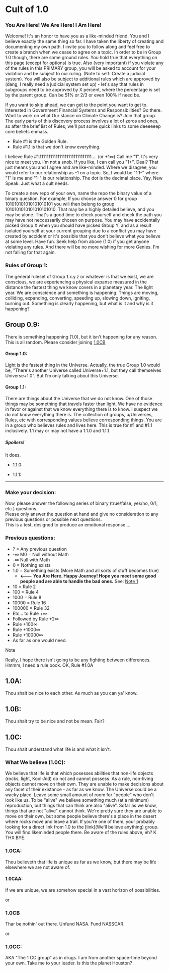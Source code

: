 # Cult of 1.0
### You Are Here! We Are Here! I Am Here!

Welcome! It's an honor to have you as a like-minded friend. You and I believe exactly the same thing so far. I have taken the liberty of creating and documenting my own path. I invite you to follow along and feel free to create a branch when we cease to agree on a topic. In order to be in Group 1.0 though, there are some ground rules. You hold true that everything on this page (except for options) is true. Also (very important) if you violate any of the rules in this PRIMARY group, you will be asked to account for your violation and be subject to our ruling.  (Note to self: Create a judicial system). You will also be subject to additional rules which are approved by (dang, I really need a judicial system set up) - let's say that rules in subgroups need to be approved by X percent, where the percentage is set by the parent group. Can be 51% or 2/3 or even 100% if need be. 

If you want to skip ahead, we can get to the point you want to get to. Interested in Government Financial Systems and Responsibilities? Go there. Want to work on what Our stance on Climate Change is? Join that group. The early parts of this discovery process involves a lot of zeros and ones, so after the brief list of Rules, we'll put some quick links to some deeeeeep core beliefs enmass.   

* Rule #1 is the Golden Rule.   
* Rule #1.1 is that we don't know everything.   

I believe Rule #1.11111111111111111111111111111.... (or +1∞)  Call me "1". It's very nice to meet you. I'm not a snob. If you like, I can call you "1+". Deal? That just means you and I agree and are like-minded. Where we disagree, you would refer to our relationship as -1 on a topic. So, I would be "1.1-" where "1" is me and "1-" is our relationship. The dot is the decimal place. Yay, New Speak. Just what a cult needs. 

To create a new repo of your own, name the repo the binary value of a binary question. For example, If you choose answer 0 for group 101010101010101010101 you will then belong to group 1010101010101010101010. That may be a highly detailed believe, and you may be alone. That's a good time to check yourself and check the path you may have not neccessarily chosen on purpose. You may have accidentally picked Group X when you should have picked Group Y, and as a result isolated yourself at your current grouping due to a conflict you may have created by accident or it's possible that you don't believe what you believe at some level. Have fun. Seek help from above (1.0) if you get anyone violating any rules. And there will be no more wishing for more Genies. I'm not falling for that again. 


### Rules of Group 1: 
The general ruleset of Group 1.x.y.z or whatever is that we exist, we are conscious, we are experiencing a physical expanse measured in the distance the fastest thing we know covers in a planetary year. The light year. We are conscience and something is happening. Things are moving, colliding, expanding, converting, speeding up, slowing down, igniting, burning out. Something is clearly happening, but what is it and why is it happening? 

## Group 0.9:
There is something happening (1.0), but it isn't happening for any reason. This is all random. Please consider joining [1.0CB](https://github.com/GiovanniDeCarlina/1.0CB/edit/main/README.md)

#### Group 1.0:
Light is the fastest thing in the Universe. Actually, the true Group 1.0 would be, "There's another Universe called Universe+1.1, but they call themselves Universe+1.0". But I'm only talking about this Universe.

#### Group 1.1: 
There are things about the Universe that we do not know. One of those things may be something that travels faster than light. We have no evidence in favor or against that we know everything there is to know. I suspect we do not know everything there is. The collection of groups, u/Universes, Rules, etc with corresponding values believe corresponding things. You are in a group who believes rules and lives here. This is true for #1 and #1.1 inclusively. 1.1 may or may not have a 1.1.0 and 1.1.1. 

##### Spoilers!
It does. 

* 1.1.0:

* 1.1.1: 

---

### Make your decision: 
Now, please answer the following series of binary (true/false, yes/no, 0/1, etc.) questions.   
Please only answer the question at hand and give no consideration to any previous questions or possible next questions.   
This is a test, designed to produce an emotional response....  
  
### Previous questions:
* ? = Any previous question
* -∞ M0 = Null without Math
* -∞ Null with Math
* 0 = Nothing exists
* 1.0 = Something exists (More Math and all sorts of stuff becomes true)
  * <B><--- You Are Here. Happy Journey! Hope you meet some good people and are able to handle the bad ones.</B> See: [Note 1](#note-1)
* 10 = Rule 2
* 100 = Rule 4
* 1000 = Rule 8
* 10000 = Rule 16
* 100000 = Rule 32
* Etc... to Rule +∞
* Followed by Rule +2∞
* Rule +100∞
* Rule +1000∞
* Rule +10000∞
* As far as one would need.


<a id="note-1"></a>
> [!NOTE]
> Really, I hope there isn't going to be any fighting between differences. Hmmm, I need a rule book. OK, Rule #1.0A

## 1.0A:
Thou shalt be nice to each other. As much as you can ya' know. 

## 1.0B:
Thou shalt try to be nice and not be mean. Fair? 

## 1.0C:
Thou shalt understand what life is and what it isn't. 

### What We believe (1.0C):
We believe that life is that which posesses abilities that non-life objects (rocks, light, Kool-Aid) do not and cannot possess. As a rule, non-living objects cannot move on their own. They are unable to make decisions about any facet of their existance - as far as we know. The Universe could be a wacky place. Leave some small amount of room for "people" who don't look like us. To be "alive" we believe something much (at a minimum) reproduction, but things that can think are also "alive". Sofar as we know, things that are not "alive" cannot think. We're pretty sure they are unable to move on their own, but some people believe there's a place in the desert where rocks move and leave a trail. If you're one of them, your probably looking for a direct link from  1.0 to the [link](We'll believe anything) group. You will find likeminded people there. Be aware of the rules above, eh? K THX BYE.  

### 1.0CA: 
Thou believeth that life is unique as far as we know, but there may be life elsewhere we are not aware of. 

#### 1.0CAA:
If we are unique, we are somehow special in a vast horizon of possibilities.

or

### 1.0CB
Thar be nothin' out there. Unfund NASA. Fund NASSCAR. 

or 

### 1.0CC:
AKA "The 1 CC group" as in drugs.  I am from another space-time beyond your own. Take me to your leader. Is this the planet Houston?  


